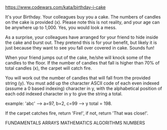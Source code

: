 https://www.codewars.com/kata/birthday-i-cake

It's your Birthday. Your colleagues buy you a cake. The numbers of candles on the cake is provided (x). Please note this is not reality, and your age can be anywhere up to 1,000. Yes, you would look a mess.

As a surprise, your colleagues have arranged for your friend to hide inside the cake and burst out. They pretend this is for your benefit, but likely it is just because they want to see you fall over covered in cake. Sounds fun!

When your friend jumps out of the cake, he/she will knock some of the candles to the floor. If the number of candles that fall is higher than 70% of total candles (x), the carpet will catch fire.

You will work out the number of candles that will fall from the provided string (y). You must add up the character ASCII code of each even indexed (assume a 0 based indexing) character in y, with the alphabetical position of each odd indexed character in y to give the string a total.

example: 'abc' --> a=97, b=2, c=99 --> y total = 198.

If the carpet catches fire, return 'Fire!', if not, return 'That was close!'.

FUNDAMENTALS ARRAYS MATHEMATICS ALGORITHMS NUMBERS